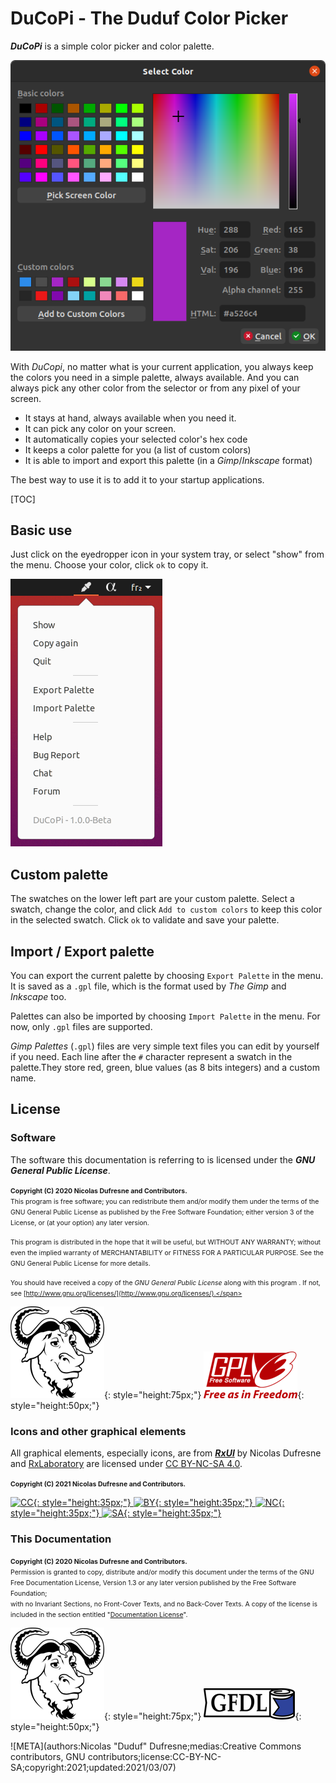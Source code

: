 # DuCoPi - The Duduf Color Picker

***DuCoPi*** is a simple color picker and color palette.

![](img/ducopi.png)

With *DuCopi*, no matter what is your current application, you always keep the colors you need in a simple palette, always available. And you can always pick any other color from the selector or from any pixel of your screen.

- It stays at hand, always available when you need it.
- It can pick any color on your screen.
- It automatically copies your selected color's hex code
- It keeps a color palette for you (a list of custom colors)
- It is able to import and export this palette (in a *Gimp*/*Inkscape* format)

The best way to use it is to add it to your startup applications.

[TOC]

## Basic use

Just click on the eyedropper icon in your system tray, or select "show" from the menu. Choose your color, click `ok` to copy it.

![](img/menu.png)

## Custom palette

The swatches on the lower left part are your custom palette. Select a swatch, change the color, and click `Add to custom colors` to keep this color in the selected swatch. Click `ok` to validate and save your palette.

## Import / Export palette

You can export the current palette by choosing `Export Palette` in the menu. It is saved as a `.gpl` file, which is the format used by *The Gimp* and *Inkscape* too.

Palettes can also be imported by choosing `Import Palette` in the menu. For now, only `.gpl` files are supported.

*Gimp Palettes* (`.gpl`) files are very simple text files you can edit by yourself if you need. Each line after the `#` character represent a swatch in the palette.They store red, green, blue values (as 8 bits integers) and a custom name.

## License

### Software

The software this documentation is referring to is licensed under the ***GNU General Public License***.

<span style="font-size:0.75em;">**Copyright (C)  2020 Nicolas Dufresne and Contributors.**  
This program is free software; you can redistribute them and/or modify them under the terms of the GNU General Public License as published by the Free Software Foundation; either version 3 of the License, or (at your option) any later version.</span>

<span style="font-size:0.75em;">This program is distributed in the hope that it will be useful, but WITHOUT ANY WARRANTY; without even the implied warranty of MERCHANTABILITY or FITNESS FOR A PARTICULAR PURPOSE. See the GNU General Public License for more details.</span>

<span style="font-size:0.75em;">You should have received a copy of the *GNU General Public License* along with this program . If not, see [http://www.gnu.org/licenses/](http://www.gnu.org/licenses/).</span>

![GNU](img/licenses/gnu.png){: style="height:75px;"} ![GPL3](img/licenses/gplv3.png){: style="height:50px;"}

### Icons and other graphical elements

All graphical elements, especially icons, are from [***RxUI***](http://rxui-docs.rainboxlab.org) by Nicolas Dufresne and [RxLaboratory](https://rainboxlab.org) are licensed under [CC BY-NC-SA 4.0](https://creativecommons.org/licenses/by-nc-sa/4.0/).

<span style="font-size:0.75em;">**Copyright (C) 2021 Nicolas Dufresne and Contributors.**

[![CC](https://mirrors.creativecommons.org/presskit/icons/cc.svg){: style="height:35px;"} ![BY](https://mirrors.creativecommons.org/presskit/icons/by.svg){: style="height:35px;"} ![NC](https://mirrors.creativecommons.org/presskit/icons/nc.svg){: style="height:35px;"} ![SA](https://mirrors.creativecommons.org/presskit/icons/sa.svg){: style="height:35px;"}](https://creativecommons.org/licenses/by-nc-sa/4.0/)

### This Documentation

<span style="font-size:0.75em;">**Copyright (C)  2020 Nicolas Dufresne and Contributors.**  
Permission is granted to copy, distribute and/or modify this document under the terms of the GNU Free Documentation License, Version 1.3 or any later version published by the Free Software Foundation;  
with no Invariant Sections, no Front-Cover Texts, and no Back-Cover Texts.
A copy of the license is included in the section entitled "[Documentation License](licenses/gfdl.md)".</span>

![GNU](img/licenses/gnu.png){: style="height:75px;"} ![GFDL](img/licenses/gfdl-logo.png){: style="height:50px;"}

![META](authors:Nicolas "Duduf" Dufresne;medias:Creative Commons contributors, GNU contributors;license:CC-BY-NC-SA;copyright:2021;updated:2021/03/07)